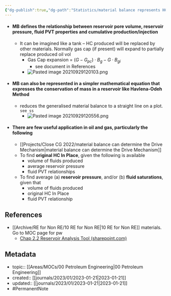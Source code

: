 ```yaml
---
{"dg-publish":true,"dg-path":"Statistics/material balance represents HC relationship in reservoir.md","permalink":"/statistics/material-balance-represents-hc-relationship-in-reservoir/","title":"material balance represents HC relationship in reservoir","tags":["PermanentNote"]}
---
```



- #### MB defines the relationship between reservoir pore volume, reservoir pressure, fluid PVT properties and cumulative production/injection
	- It can be imagined like a tank – HC produced will be replaced by other materials. Normally gas cap (if present) will expand to partially replace produced oil vol
		- Gas Cap expansion = $(G-G_{pc}) \cdot B_g - G \cdot B_{gi}$
			- see document in References
		- ![Pasted image 20210929120103.png](/img/user/Areas/General/Pasted%20image%2020210929120103.png)
- #### MB can also be represented in a simpler mathematical equation that expresses the conservation of mass in a reservoir like Havlena-Odeh Method
	- reduces the generalised material balance to a straight line on a plot. `see ss`
		- ![Pasted image 20210929120556.png](/img/user/Areas/General/Pasted%20image%2020210929120556.png)
- #### There are few useful application in oil and gas, particularly the following
	- [[Projects/Close CG 2022/material balance can determine the Drive Mechanism\|material balance can determine the Drive Mechanism]]
	- To find **original HC In Place**, given the following is available
		- volume of fluids produced
		- average reservoir pressure
		- fluid PVT relationships
	- To find average (a) **reservoir pressure**, and/or (b) **fluid saturations**, given that
		- volume of fluids produced
		- original HC In Place
		- fluid PVT relationship

## References
- [[Archive/RE for Non RE/10 RE for Non RE\|10 RE for Non RE]] materials. Go to MOC page for pw
	- [Chap 2.2 Reservoir Analysis Tool (sharepoint.com)](https://petronas-my.sharepoint.com/personal/faizkhuzaimah_petronas_com/Documents/00%20Work%20Common/Training/2021%20RE%20for%20Non%20RE/SKG10%20RENRE%20-%20SEPT%202021/Chap%202.2%20Reservoir%20Analysis%20Tool%20final%20%20r1.pdf?CT=1674272614668&OR=ItemsView)

## Metadata
- topic:: [[Areas/MOCs/00 Petroleum Engineering\|00 Petroleum Engineering]]
- created:: [[journals/2023/01/2023-01-21\|2023-01-21]]
- updated:: [[journals/2023/01/2023-01-21\|2023-01-21]]
- #PermanentNote 
